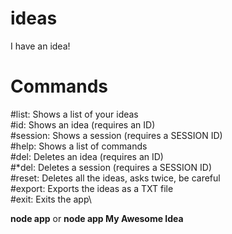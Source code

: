 # ideas
 I have an idea!

# Commands
#list: Shows a list of your ideas\
#id: Shows an idea (requires an ID)\
#session: Shows a session (requires a SESSION ID)\
#help: Shows a list of commands\
#del: Deletes an idea (requires an ID)\
#\*del: Deletes a session (requires a SESSION ID)\
#reset: Deletes all the ideas, asks twice, be careful\
#export: Exports the ideas as a TXT file\
#exit: Exits the app\

**node app** or **node app My Awesome Idea**

